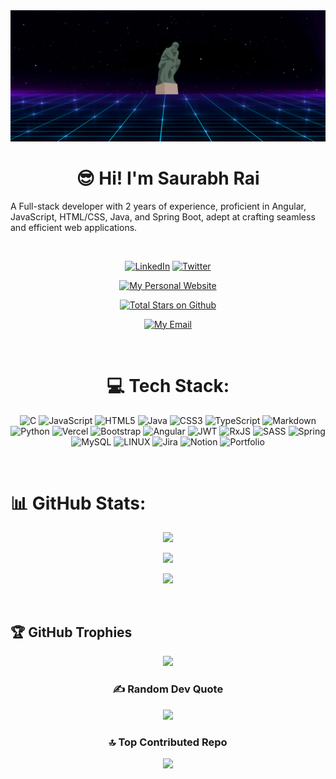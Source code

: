 <img src="assets/headerimage.png.png" height=50% alt="Philosophy at the center of everything.">

<h1 align="center">😎 Hi! I'm Saurabh Rai</h1>

A Full-stack developer with 2 years of experience, proficient in Angular, JavaScript, HTML/CSS, Java, and Spring Boot, adept at crafting seamless and efficient web applications.

<br/>

<div align="center">

[![LinkedIn](https://img.shields.io/badge/LinkedIn-%230077B5.svg?style=for-the-badge&logo=linkedin&logoColor=white)](https://linkedin.com/in/https://www.linkedin.com/in/saurabhraidev/) [![Twitter](https://img.shields.io/badge/Twitter-%231DA1F2.svg?style=for-the-badge&logo=Twitter&logoColor=white)](https://twitter.com/https://twitter.com/saurabhraidev)

[![My Personal Website](https://custom-icon-badges.demolab.com/badge/Personal%20Website-gold?style=for-the-badge&logo=globe&logoColor=black)](https://github.com/saurabhraidev?tab=repositories&sort=stargazers)

[![Total Stars on Github](https://custom-icon-badges.demolab.com/github/stars/saurabhraidev?color=55960c&style=for-the-badge&labelColor=488207&logo=star)](https://github.com/saurabhraidev?tab=repositories&sort=stargazers)

[![My Email](https://custom-icon-badges.demolab.com/badge/-srhb077@gmail.com-red?style=for-the-badge&logo=mail&logoColor=white)](mailto:srbh077@gmail.com)

<br>

# 💻 Tech Stack:

![C](https://img.shields.io/badge/c-%2300599C.svg?style=for-the-badge&logo=c&logoColor=white) ![JavaScript](https://img.shields.io/badge/javascript-%23323330.svg?style=for-the-badge&logo=javascript&logoColor=%23F7DF1E) ![HTML5](https://img.shields.io/badge/html5-%23E34F26.svg?style=for-the-badge&logo=html5&logoColor=white) ![Java](https://img.shields.io/badge/java-%23ED8B00.svg?style=for-the-badge&logo=java&logoColor=white) ![CSS3](https://img.shields.io/badge/css3-%231572B6.svg?style=for-the-badge&logo=css3&logoColor=white) ![TypeScript](https://img.shields.io/badge/typescript-%23007ACC.svg?style=for-the-badge&logo=typescript&logoColor=white) ![Markdown](https://img.shields.io/badge/markdown-%23000000.svg?style=for-the-badge&logo=markdown&logoColor=white) ![Python](https://img.shields.io/badge/python-3670A0?style=for-the-badge&logo=python&logoColor=ffdd54) ![Vercel](https://img.shields.io/badge/vercel-%23000000.svg?style=for-the-badge&logo=vercel&logoColor=white) ![Bootstrap](https://img.shields.io/badge/bootstrap-%23563D7C.svg?style=for-the-badge&logo=bootstrap&logoColor=white) ![Angular](https://img.shields.io/badge/angular-%23DD0031.svg?style=for-the-badge&logo=angular&logoColor=white) ![JWT](https://img.shields.io/badge/JWT-black?style=for-the-badge&logo=JSON%20web%20tokens) ![RxJS](https://img.shields.io/badge/rxjs-%23B7178C.svg?style=for-the-badge&logo=reactivex&logoColor=white) ![SASS](https://img.shields.io/badge/SASS-hotpink.svg?style=for-the-badge&logo=SASS&logoColor=white) ![Spring](https://img.shields.io/badge/spring-%236DB33F.svg?style=for-the-badge&logo=spring&logoColor=white) ![MySQL](https://img.shields.io/badge/mysql-%2300f.svg?style=for-the-badge&logo=mysql&logoColor=white) ![LINUX](https://img.shields.io/badge/Linux-FCC624?style=for-the-badge&logo=linux&logoColor=black) ![Jira](https://img.shields.io/badge/jira-%230A0FFF.svg?style=for-the-badge&logo=jira&logoColor=white) ![Notion](https://img.shields.io/badge/Notion-%23000000.svg?style=for-the-badge&logo=notion&logoColor=white) ![Portfolio](https://img.shields.io/badge/Portfolio-%23000000.svg?style=for-the-badge&logo=firefox&logoColor=#FF7139)

</div>

<br>

# 📊 GitHub Stats:

<div align="center">

![](https://github-readme-stats.vercel.app/api?username=saurabhraidev&theme=dark&hide_border=false&include_all_commits=true&count_private=true)

![](https://github-readme-stats.vercel.app/api/top-langs/?username=saurabhraidev&theme=dark&hide_border=false&include_all_commits=true&count_private=true&layout=compact)

![](https://github-readme-streak-stats.herokuapp.com/?user=saurabhraidev&theme=dark&hide_border=false)

</div>

<br/>

## 🏆 GitHub Trophies

<div align="center">

![](https://github-profile-trophy.vercel.app/?username=saurabhraidev&theme=radical&no-frame=false&no-bg=true&margin-w=4)

<div>

### ✍️ Random Dev Quote

![](https://quotes-github-readme.vercel.app/api?type=horizontal&theme=radical)

### 🔝 Top Contributed Repo

![](https://github-contributor-stats.vercel.app/api?username=saurabhraidev&limit=5&theme=dark&combine_all_yearly_contributions=true)
